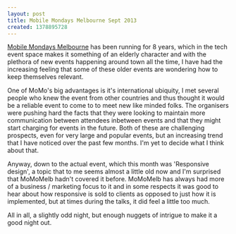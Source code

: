 ```yaml
---
layout: post
title: Mobile Mondays Melbourne Sept 2013
created: 1378895728
---
```



<a href="https://www.facebook.com/MobileMondayMelbourne" target="_blank">Mobile Mondays Melbourne</a> has been running for 8 years, which in the tech event space makes it something of an elderly character and with the plethora of new events happening around town all the time, I have had the increasing feeling that some of these older events are wondering how to keep themselves relevant.

One of MoMo&#39;s big advantages is it&#39;s international ubiquity, I met several people who knew the event from other countries and thus thought it would be a reliable event to come to to meet new like minded folks. The organisers were pushing hard the facts that they were looking to maintain more communication between attendees inbetween events and that they might start charging for events in the future. Both of these are challenging prospects, even for very large and popular events, but an increasing trend that I have noticed over the past few months. I&#39;m yet to decide what I think about that.

Anyway, down to the actual event, which this month was &#39;Responsive design&#39;, a topic that to me seems almost a little old now and I&#39;m surprised that MoMoMelb hadn&#39;t covered it before. MoMoMelb has always had more of a business / marketing focus to it and in some respects it was good to hear about how responsive is sold to clients as opposed to just how it is implemented, but at times during the talks, it did feel a little too much.

All in all, a slightly odd night, but enough nuggets of intrigue to make it a good night out.
